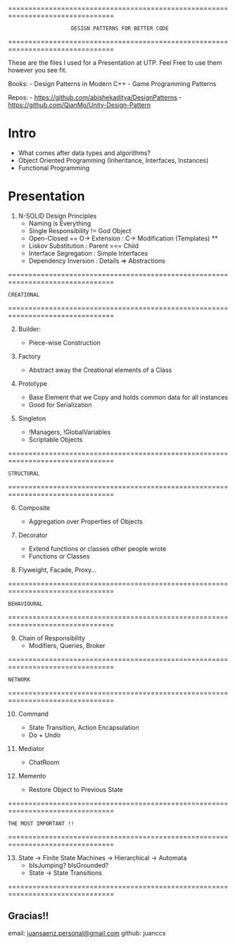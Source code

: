 ================================================================================

                        DESIGN PATTERNS FOR BETTER CODE

================================================================================

These are the files I used for a Presentation at UTP.
Feel Free to use them however you see fit.

Books: 
    - Design Patterns in Modern C++ 
    - Game Programming Patterns
        
Repos: 
    - https://github.com/abishekaditya/DesignPatterns
    - https://github.com/QianMo/Unity-Design-Pattern
   
# Intro

- What comes after data types and algorithms?
- Object Oriented Programming (Inheritance, Interfaces, Instances)
- Functional Programming

# Presentation

1) N-SOLID Design Principles
	- Naming is Everything
	- Single Responsibility != God Object
	- Open-Closed == O-> Extension : C-> Modification (Templates) **
	- Liskov Substitution	: Parent === Child
	- Interface Segregation : Simple Interfaces
	- Dependency Inversion	: Details => Abstractions


================================================================================

    CREATIONAL 
================================================================================

2)  Builder: 
	- Piece-wise Construction

3)  Factory
	- Abstract away the Creational elements of a Class

4)  Prototype
	- Base Element that we Copy and holds common data for all instances
	- Good for Serialization

5)  Singleton
    - !Managers, !GlobalVariables
	- Scriptable Objects


================================================================================

    STRUCTURAL
================================================================================

6)	Composite
	- Aggregation over Properties of Objects

7)  Decorator
	- Extend functions or classes other people wrote
	- Functions or Classes

8)  Flyweight, Facade, Proxy...

================================================================================

    BEHAVIOURAL 
================================================================================

9)  Chain of Responsibility
	- Modifiers, Queries, Broker

================================================================================

    NETWORK
================================================================================

10) Command
	- State Transition, Action Encapsulation
	- Do + Undo

11) Mediator
	- ChatRoom

12) Memento 
	- Restore Object to Previous State
	
================================================================================


    THE MOST IMPORTANT !!
================================================================================

13) State -> Finite State Machines -> Hierarchical -> Automata
    - bIsJumping? bIsGrounded? 
	- State -> State Transitions
    
================================================================================

## Gracias!!

email: juansaenz.personal@gmail.com
github: juanccs


